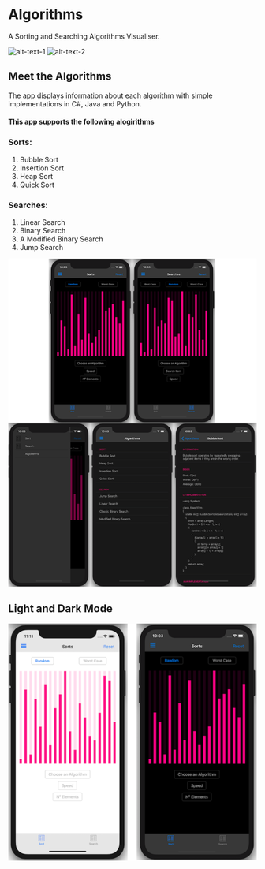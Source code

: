 # Algorithms
 
A Sorting and Searching Algorithms Visualiser.

![alt-text-1](iPhoneGIF.gif) ![alt-text-2](iPadGIF.gif) 

## Meet the Algorithms
The app displays information about each algorithm with simple implementations in C#, Java and Python.
#### This app supports the following alogirithms
### Sorts:
1. Bubble Sort
2. Insertion Sort
3. Heap Sort
4. Quick Sort
### Searches:
1. Linear Search
2. Binary Search
3. A Modified Binary Search
4. Jump Search

![alt-text](Screenshots/BigScreenshot.png)

## Light and Dark Mode

![alt-text](Screenshots/LAndDMode.png)
